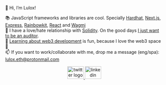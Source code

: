 👋 Hi, I’m Lulox!

📚 JavaScript frameworks and libraries are cool. Specially [Hardhat](https://hardhat.org/hardhat-network/docs/overview), [Next.js](https://nextjs.org/docs), [Express](https://expressjs.com/en/starter/installing.html), [Rainbowkit](https://www.rainbowkit.com/docs/introduction), [React](https://react.dev/learn) and [Wagmi](https://wagmi.sh/react/getting-started)<br />
🗿 I have a love/hate relationship with [Solidity](https://docs.soliditylang.org/en/v0.8.19/). On the good days [I just want to be an auditor](https://github.com/x676f64/secureum-mind_map).<br />
🌱 [Learning about web3 development](https://www.youtube.com/watch?v=gyMwXuJrbJQ) is fun, because I love the web3 space 💖<br />
📫 If you want to work/collaborate with me, drop me a message (eng/spa): lulox.eth@protonmail.com

<div align="center">
  <a href="https://twitter.com/LuloxEth" target="_blank">
    <img src="https://raw.githubusercontent.com/maurodesouza/profile-readme-generator/master/src/assets/icons/social/twitter/default.svg" width="52" height="40" alt="twitter logo"  />
  </a>
  <a href="https://www.linkedin.com/in/lulox/" target="_blank">
    <img src="https://raw.githubusercontent.com/maurodesouza/profile-readme-generator/master/src/assets/icons/social/linkedin/default.svg" width="52" height="40" alt="linkedin logo"  />
  </a>
</div>

